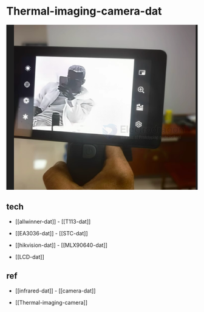 
# Thermal-imaging-camera-dat


![](2025-06-06-18-56-47.png)

## tech 

- [[allwinner-dat]] - [[T113-dat]]

- [[EA3036-dat]] - [[STC-dat]]

- [[hikvision-dat]] - [[MLX90640-dat]]

- [[LCD-dat]]


## ref 

- [[infrared-dat]] - [[camera-dat]]

- [[Thermal-imaging-camera]]